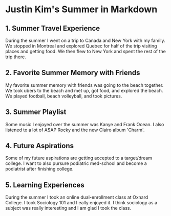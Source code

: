 # Justin Kim's Summer in Markdown
## 1. Summer Travel Experience
During the summer I went on a trip to Canada and New York with my family. We stopped in Montreal and explored Quebec for half of the trip visiting places and getting food. We then flew to New York and spent the rest of the trip there.
## 2. Favorite Summer Memory with Friends
My favorite summer memory with friends was going to the beach together. We took ubers to the beach and met up, got food, and explored the beach. We played football, beach volleyball, and took pictures.
## 3. Summer Playlist
Some music I enjoyed over the summer was Kanye and Frank Ocean. I also listened to a lot of A$AP Rocky and the new Clairo album 'Charm'. 
## 4. Future Aspirations
Some of my future aspirations are getting accepted to a target/dream college. I want to also pursure podiatric med-school and become a podiatrist after finishing college.
## 5. Learning Experiences
During the summer I took an online dual-enrollment class at Oxnard College. I took Sociology 101 and I eally enjoyed it. I think sociology as a subject was really interesting and I am glad I took the class.

